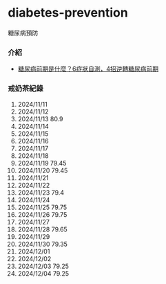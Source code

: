 # diabetes-prevention
糖尿病預防

### 介紹
- [糖尿病前期是什麼？6症狀自測，4招逆轉糖尿病前期](https://www.commonhealth.com.tw/article/85937)

### 戒奶茶紀錄
1. 2024/11/11
2. 2024/11/12
3. 2024/11/13 80.9
4. 2024/11/14
5. 2024/11/15
6. 2024/11/16
7. 2024/11/17
8. 2024/11/18
9. 2024/11/19 79.45
10. 2024/11/20 79.45
11. 2024/11/21
12. 2024/11/22
13. 2024/11/23 79.4
14. 2024/11/24
15. 2024/11/25 79.75
16. 2024/11/26 79.75
17. 2024/11/27
18. 2024/11/28 79.65
19. 2024/11/29
20. 2024/11/30 79.35
21. 2024/12/01
22. 2024/12/02
23. 2024/12/03 79.25
24. 2024/12/04 79.25
